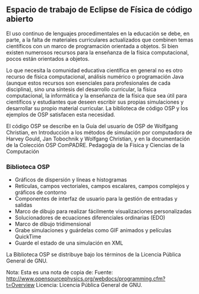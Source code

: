 ## Espacio de trabajo de Eclipse de Física de código abierto

El uso continuo de lenguajes procedimentales en la educación se debe, en parte, a la falta de materiales curriculares actualizados que combinen temas científicos con un marco de programación orientada a objetos. Si bien existen numerosos recursos para la enseñanza de la física computacional, pocos están orientados a objetos. 

Lo que necesita la comunidad educativa científica en general no es otro recurso de física computacional, análisis numérico o programación Java (aunque estos recursos son esenciales para profesionales de cada disciplina), sino una síntesis del desarrollo curricular, la física computacional, la informática y la enseñanza de la física que sea útil para científicos y estudiantes que deseen escribir sus propias simulaciones y desarrollar su propio material curricular. La biblioteca de código OSP y los ejemplos de OSP satisfacen esta necesidad. 

El código OSP se describe en la Guía del usuario de OSP de Wolfgang Christian, en Introducción a los métodos de simulación por computadora de Harvey Gould, Jan Tobochnik y Wolfgang Christian, y en la documentación de la Colección OSP ComPADRE. Pedagogía de la Física y Ciencias de la Computación

### Biblioteca OSP

- Gráficos de dispersión y líneas e histogramas
- Retículas, campos vectoriales, campos escalares, campos complejos y gráficos de contorno
- Componentes de interfaz de usuario para la gestión de entradas y salidas
- Marco de dibujo para realizar fácilmente visualizaciones personalizadas
- Solucionadores de ecuaciones diferenciales ordinarias (EDO)
- Marco de dibujo tridimensional
- Grabe simulaciones y guárdelas como GIF animados y películas QuickTime
- Guarde el estado de una simulación en XML

La Biblioteca OSP se distribuye bajo los términos de la Licencia Pública General de GNU.

Nota: Esta es una nota de copia de:
Fuente: http://www.opensourcephysics.org/webdocs/programming.cfm?t=Overview
Licencia: Licencia Pública General de GNU.
